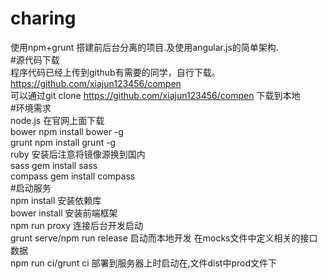 # charing
使用npm+grunt 搭建前后台分离的项目.及使用angular.js的简单架构.<br/>
#源代码下载<br/>
	程序代码已经上传到github有需要的同学，自行下载。 https://github.com/xiajun123456/compen<br/>	
可以通过git clone https://github.com/xiajun123456/compen 下载到本地<br/>
#环境需求<br/>
	node.js 在官网上面下载<br/>
	bower npm install bower -g<br/>
	grunt npm install grunt -g<br/>
	ruby 安装后注意将镜像源换到国内<br/>
	sass gem install sass<br/>
	compass gem install compass <br/>
#启动服务<br/>
	npm install 安装依赖库<br/>
	bower install 安装前端框架<br/>
	npm run proxy 连接后台开发启动<br/>
	grunt serve/npm run release 启动而本地开发 在mocks文件中定义相关的接口数据<br/>
	npm run ci/grunt ci 部署到服务器上时启动在,文件dist中prod文件下<br/>

